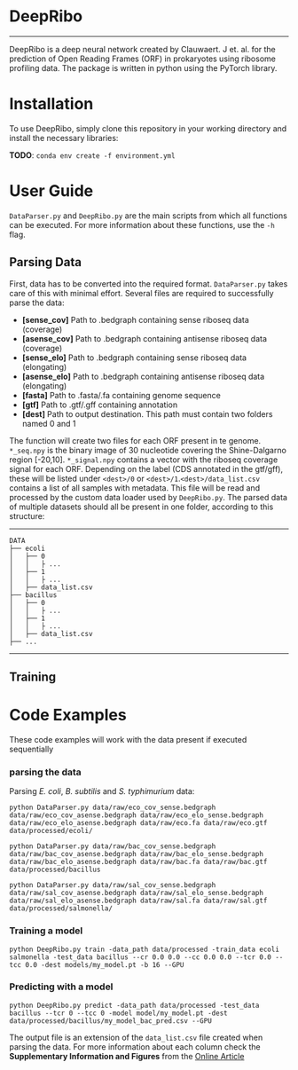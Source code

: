 # DeepRibo

----

DeepRibo is a deep neural network created by Clauwaert. J et. al. for the prediction of Open Reading Frames (ORF) in prokaryotes using ribosome profiling data. The package is written in python using the PyTorch library.

# Installation

To use DeepRibo, simply clone this repository in your working directory and install the necessary libraries:

**TODO**:
`conda env create -f environment.yml
` 

# User Guide

`DataParser.py` and `DeepRibo.py` are the main scripts from which all functions can be executed. For more information about these functions, use the  `-h` flag.

## Parsing Data
First, data has to be converted into the required format. `DataParser.py` takes care of this with minimal effort. Several files are required to successfully parse the data:

- **[sense_cov]**    Path to .bedgraph containing sense riboseq data (coverage)
- **[asense_cov]**   Path to .bedgraph containing antisense riboseq data (coverage)
- **[sense_elo]**    Path to .bedgraph containing sense riboseq data (elongating)
- **[asense_elo]**   Path to .bedgraph containing antisense riboseq data (elongating)
- **[fasta]**        Path to .fasta/.fa containing genome sequence
- **[gtf]**      Path to .gtf/.gff containing annotation
- **[dest]**  Path to output destination. This path must contain two folders
               named 0 and 1

The function will create two files for each ORF present in te genome. `*_seq.npy` is the binary image of 30 nucleotide covering the Shine-Dalgarno region  [-20,10]. `*_signal.npy` contains a vector with the riboseq coverage signal for each ORF. Depending on the label (CDS annotated in the gtf/gff), these will be listed under `<dest>/0` or `<dest>/1`.`<dest>/data_list.csv` contains a list of all samples with metadata. This file will be read and processed by the custom data loader used by `DeepRibo.py`. The parsed data of multiple datasets should all be present in one folder, according to this structure:

------------
    DATA
    ├── ecoli
    │   ├── 0
    │   │   ├ ...
    │   ├── 1
    │   │   ├ ...
    │   ├── data_list.csv
    ├── bacillus
    │   ├── 0
    │   │   ├ ...
    │   ├── 1
    │   │   ├ ...
    │   ├── data_list.csv
    ├── ...

----

## Training



# Code Examples
These code examples will work with the data present if executed sequentially

### parsing the data
Parsing *E. coli*, *B. subtilis* and *S. typhimurium* data:

`python DataParser.py data/raw/eco_cov_sense.bedgraph data/raw/eco_cov_asense.bedgraph data/raw/eco_elo_sense.bedgraph data/raw/eco_elo_asense.bedgraph data/raw/eco.fa data/raw/eco.gtf data/processed/ecoli/`


`python DataParser.py data/raw/bac_cov_sense.bedgraph data/raw/bac_cov_asense.bedgraph data/raw/bac_elo_sense.bedgraph data/raw/bac_elo_asense.bedgraph data/raw/bac.fa data/raw/bac.gtf data/processed/bacillus`

`python DataParser.py data/raw/sal_cov_sense.bedgraph data/raw/sal_cov_asense.bedgraph data/raw/sal_elo_sense.bedgraph data/raw/sal_elo_asense.bedgraph data/raw/sal.fa data/raw/sal.gtf data/processed/salmonella/
`

### Training a model

`python DeepRibo.py train -data_path data/processed -train_data ecoli salmonella -test_data bacillus --cr 0.0 0.0 --cc 0.0 0.0 --tcr 0.0 --tcc 0.0 -dest models/my_model.pt -b 16 --GPU`

### Predicting with a model

`python DeepRibo.py predict -data_path data/processed -test_data bacillus --tcr 0 --tcc 0 -model model/my_model.pt -dest data/processed/bacillus/my_model_bac_pred.csv --GPU`

The output file is an extension of the `data_list.csv` file created when parsing the data. For more information about each column check the **Supplementary Information and Figures** from the [Online Article](.)

